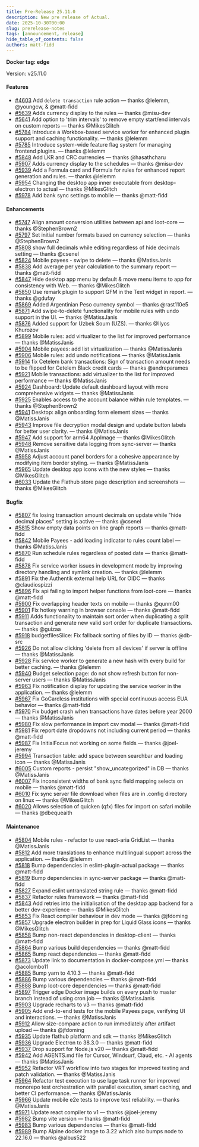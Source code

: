 ```yaml
---
title: Pre-Release 25.11.0
description: New pre release of Actual.
date: 2025-10-30T00:00
slug: prerelease-notes
tags: [announcement, release]
hide_table_of_contents: false
authors: matt-fidd
---
```


<!--truncate-->

**Docker tag: edge**

Version: v25.11.0

#### Features

- [#4603](https://github.com/actualbudget/actual/pull/4603) Add `delete transaction` rule action — thanks @lelemm, @youngcw, & @matt-fidd
- [#5639](https://github.com/actualbudget/actual/pull/5639) Adds currency display to the rules — thanks @misu-dev
- [#5641](https://github.com/actualbudget/actual/pull/5641) Add option to 'trim intervals' to remove empty start/end intervals on custom reports — thanks @MikesGlitch
- [#5784](https://github.com/actualbudget/actual/pull/5784) Introduce a Workbox-based service worker for enhanced plugin support and caching functionality. — thanks @lelemm
- [#5785](https://github.com/actualbudget/actual/pull/5785) Introduce system-wide feature flag system for managing frontend plugins. — thanks @lelemm
- [#5848](https://github.com/actualbudget/actual/pull/5848) Add LKR and CRC currencies — thanks @hasathcharu
- [#5907](https://github.com/actualbudget/actual/pull/5907) Adds currency display to the schedules — thanks @misu-dev
- [#5939](https://github.com/actualbudget/actual/pull/5939) Add a Formula card and Formula for rules for enhanced report generation and rules. — thanks @lelemm
- [#5954](https://github.com/actualbudget/actual/pull/5954) Changing the desktop app inner executable from desktop-electron to actual — thanks @MikesGlitch
- [#5978](https://github.com/actualbudget/actual/pull/5978) Add bank sync settings to mobile — thanks @matt-fidd

#### Enhancements

- [#5747](https://github.com/actualbudget/actual/pull/5747) Align amount conversion utilities between api and loot-core — thanks @StephenBrown2
- [#5797](https://github.com/actualbudget/actual/pull/5797) Set initial number formats based on currency selection — thanks @StephenBrown2
- [#5808](https://github.com/actualbudget/actual/pull/5808) show full decimals while editing regardless of hide decimals setting — thanks @csenel
- [#5824](https://github.com/actualbudget/actual/pull/5824) Mobile payees - swipe to delete — thanks @MatissJanis
- [#5838](https://github.com/actualbudget/actual/pull/5838) Add average per year calculation to the summary report — thanks @matt-fidd
- [#5847](https://github.com/actualbudget/actual/pull/5847) Hide desktop app menu by default & move menu items to app for consistency with Web. — thanks @MikesGlitch
- [#5850](https://github.com/actualbudget/actual/pull/5850) Use remark plugin to support GFM in the Text widget in report. — thanks @gdufay
- [#5869](https://github.com/actualbudget/actual/pull/5869) Added Argentinian Peso currency symbol — thanks @rast110e5
- [#5871](https://github.com/actualbudget/actual/pull/5871) Add swipe-to-delete functionality for mobile rules with undo support in the UI. — thanks @MatissJanis
- [#5876](https://github.com/actualbudget/actual/pull/5876) Added support for Uzbek Soum (UZS). — thanks @Ilyos Khurozov
- [#5899](https://github.com/actualbudget/actual/pull/5899) Mobile rules: add virtualizer to the list for improved performance — thanks @MatissJanis
- [#5904](https://github.com/actualbudget/actual/pull/5904) Mobile payees: add list virtualization — thanks @MatissJanis
- [#5906](https://github.com/actualbudget/actual/pull/5906) Mobile rules: add undo notifications — thanks @MatissJanis
- [#5914](https://github.com/actualbudget/actual/pull/5914) fix Cetelem bank transactions: Sign of transaction amount needs to be flipped for Cetelem Black credit cards — thanks @andreparames
- [#5921](https://github.com/actualbudget/actual/pull/5921) Mobile transactions: add virtualizer to the list for improved performance — thanks @MatissJanis
- [#5924](https://github.com/actualbudget/actual/pull/5924) Dashboard: Update default dashboard layout with more comprehensive widgets — thanks @MatissJanis
- [#5925](https://github.com/actualbudget/actual/pull/5925) Enables access to the account balance within rule templates. — thanks @StephenBrown2
- [#5941](https://github.com/actualbudget/actual/pull/5941) Desktop: align onboarding form element sizes — thanks @MatissJanis
- [#5943](https://github.com/actualbudget/actual/pull/5943) Improve file decryption modal design and update button labels for better user clarity. — thanks @MatissJanis
- [#5947](https://github.com/actualbudget/actual/pull/5947) Add support for arm64 AppImage — thanks @MikesGlitch
- [#5948](https://github.com/actualbudget/actual/pull/5948) Remove sensitive data logging from sync-server — thanks @MatissJanis
- [#5958](https://github.com/actualbudget/actual/pull/5958) Adjust account panel borders for a cohesive appearance by modifying item border styling. — thanks @MatissJanis
- [#5965](https://github.com/actualbudget/actual/pull/5965) Update desktop app icons with the new styles — thanks @MikesGlitch
- [#6033](https://github.com/actualbudget/actual/pull/6033) Update the Flathub store page description and screenshots — thanks @MikesGlitch

#### Bugfix

- [#5807](https://github.com/actualbudget/actual/pull/5807) fix losing transaction amount decimals on update while "hide decimal places" setting is active — thanks @csenel
- [#5815](https://github.com/actualbudget/actual/pull/5815) Show empty data points on line graph reports — thanks @matt-fidd
- [#5842](https://github.com/actualbudget/actual/pull/5842) Mobile Payees - add loading indicator to rules count label — thanks @MatissJanis
- [#5870](https://github.com/actualbudget/actual/pull/5870) Run schedule rules regardless of posted date — thanks @matt-fidd
- [#5878](https://github.com/actualbudget/actual/pull/5878) Fix service worker issues in development mode by improving directory handling and symlink creation. — thanks @lelemm
- [#5891](https://github.com/actualbudget/actual/pull/5891) Fix the Authentik external help URL for OIDC — thanks @claudiospizzi
- [#5896](https://github.com/actualbudget/actual/pull/5896) Fix api failing to import helper functions from loot-core — thanks @matt-fidd
- [#5900](https://github.com/actualbudget/actual/pull/5900) Fix overlapping header texts on mobile — thanks @qunm00
- [#5901](https://github.com/actualbudget/actual/pull/5901) Fix hotkey warning in browser console — thanks @matt-fidd
- [#5911](https://github.com/actualbudget/actual/pull/5911) Adds functionality to maintain sort order when duplicating a split transaction and generate new valid sort order for duplicate transactions. — thanks @guizaa
- [#5918](https://github.com/actualbudget/actual/pull/5918) budgetfilesSlice: Fix fallback sorting of files by ID — thanks @db-src
- [#5926](https://github.com/actualbudget/actual/pull/5926) Do not allow clicking 'delete from all devices' if server is offline — thanks @MatissJanis
- [#5928](https://github.com/actualbudget/actual/pull/5928) Fix service worker to generate a new hash with every build for better caching. — thanks @lelemm
- [#5940](https://github.com/actualbudget/actual/pull/5940) Budget selection page: do not show refresh button for non-server users — thanks @MatissJanis
- [#5963](https://github.com/actualbudget/actual/pull/5963) Fix notification display for updating the service worker in the application. — thanks @lelemm
- [#5967](https://github.com/actualbudget/actual/pull/5967) Fix GoCardless institutions with special continuous access EUA behavior — thanks @matt-fidd
- [#5970](https://github.com/actualbudget/actual/pull/5970) Fix budget crash when transactions have dates before year 2000 — thanks @MatissJanis
- [#5980](https://github.com/actualbudget/actual/pull/5980) Fix slow performance in import csv modal — thanks @matt-fidd
- [#5981](https://github.com/actualbudget/actual/pull/5981) Fix report date dropdowns not including current period — thanks @matt-fidd
- [#5987](https://github.com/actualbudget/actual/pull/5987) Fix InitialFocus not working on some fields — thanks @joel-jeremy
- [#5994](https://github.com/actualbudget/actual/pull/5994) Transaction table: add space between searchbar and loading icon — thanks @MatissJanis
- [#6005](https://github.com/actualbudget/actual/pull/6005) Custom reports - persist "show_uncategorized" in DB — thanks @MatissJanis
- [#6007](https://github.com/actualbudget/actual/pull/6007) Fix inconsistent widths of bank sync field mapping selects on mobile — thanks @matt-fidd
- [#6010](https://github.com/actualbudget/actual/pull/6010) Fix sync server file download when files are in .config directory on linux — thanks @MikesGlitch
- [#6020](https://github.com/actualbudget/actual/pull/6020) Allows selection of quicken (qfx) files for import on safari mobile — thanks @dbequeaith

#### Maintenance

- [#5804](https://github.com/actualbudget/actual/pull/5804) Mobile rules - refactor to use react-aria GridList — thanks @MatissJanis
- [#5812](https://github.com/actualbudget/actual/pull/5812) Add more translations to enhance multilingual support across the application. — thanks @lelemm
- [#5818](https://github.com/actualbudget/actual/pull/5818) Bump dependencies in eslint-plugin-actual package — thanks @matt-fidd
- [#5819](https://github.com/actualbudget/actual/pull/5819) Bump dependencies in sync-server package — thanks @matt-fidd
- [#5827](https://github.com/actualbudget/actual/pull/5827) Expand eslint untranslated string rule — thanks @matt-fidd
- [#5837](https://github.com/actualbudget/actual/pull/5837) Refactor rules framework — thanks @matt-fidd
- [#5843](https://github.com/actualbudget/actual/pull/5843) Add retries into the initialisation of the desktop app backend for a better dev-experience — thanks @MikesGlitch
- [#5853](https://github.com/actualbudget/actual/pull/5853) Fix React compiler behaviour in dev mode — thanks @jfdoming
- [#5857](https://github.com/actualbudget/actual/pull/5857) Upgrade electron builder in prep for Liquid Glass icons — thanks @MikesGlitch
- [#5858](https://github.com/actualbudget/actual/pull/5858) Bump non-react dependencies in desktop-client — thanks @matt-fidd
- [#5864](https://github.com/actualbudget/actual/pull/5864) Bump various build dependencies — thanks @matt-fidd
- [#5865](https://github.com/actualbudget/actual/pull/5865) Bump react dependencies — thanks @matt-fidd
- [#5873](https://github.com/actualbudget/actual/pull/5873) Update link to documentation in docker-compose.yml — thanks @acolombo11
- [#5885](https://github.com/actualbudget/actual/pull/5885) Bump yarn to 4.10.3 — thanks @matt-fidd
- [#5886](https://github.com/actualbudget/actual/pull/5886) Bump various dependencies — thanks @matt-fidd
- [#5888](https://github.com/actualbudget/actual/pull/5888) Bump loot-core dependencies — thanks @matt-fidd
- [#5897](https://github.com/actualbudget/actual/pull/5897) Trigger edge Docker image builds on every push to master branch instead of using cron job — thanks @MatissJanis
- [#5903](https://github.com/actualbudget/actual/pull/5903) Upgrade recharts to v3 — thanks @matt-fidd
- [#5905](https://github.com/actualbudget/actual/pull/5905) Add end-to-end tests for the mobile Payees page, verifying UI and interactions. — thanks @MatissJanis
- [#5912](https://github.com/actualbudget/actual/pull/5912) Allow size-compare action to run immediately after artifact upload — thanks @jfdoming
- [#5935](https://github.com/actualbudget/actual/pull/5935) Update flathub platform and sdk — thanks @MikesGlitch
- [#5936](https://github.com/actualbudget/actual/pull/5936) Upgrade Electron to 38.3.0 — thanks @matt-fidd
- [#5937](https://github.com/actualbudget/actual/pull/5937) Drop support for Node.js v20 — thanks @matt-fidd
- [#5942](https://github.com/actualbudget/actual/pull/5942) Add AGENTS.md file for Cursor, Windsurf, Claud, etc. - AI agents — thanks @MatissJanis
- [#5952](https://github.com/actualbudget/actual/pull/5952) Refactor VRT workflow into two stages for improved testing and patch validation. — thanks @MatissJanis
- [#5964](https://github.com/actualbudget/actual/pull/5964) Refactor test execution to use lage task runner for improved monorepo test orchestration with parallel execution, smart caching, and better CI performance. — thanks @MatissJanis
- [#5966](https://github.com/actualbudget/actual/pull/5966) Update mobile e2e tests to improve test reliability. — thanks @MatissJanis
- [#5971](https://github.com/actualbudget/actual/pull/5971) Update react compiler to v1 — thanks @joel-jeremy
- [#5982](https://github.com/actualbudget/actual/pull/5982) Bump vite version — thanks @matt-fidd
- [#5983](https://github.com/actualbudget/actual/pull/5983) Bump various dependencies — thanks @matt-fidd
- [#5989](https://github.com/actualbudget/actual/pull/5989) Bump Alpine docker image to 3.22 which also bumps node to 22.16.0 — thanks @albus522
